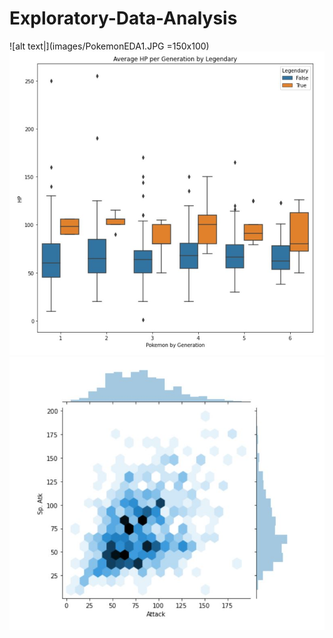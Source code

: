 # Exploratory-Data-Analysis
![alt text|](images/PokemonEDA1.JPG =150x100)
![alt text](images/PokemonEDA2.JPG) 
![alt text](images/PokemonEDA3.JPG) 
